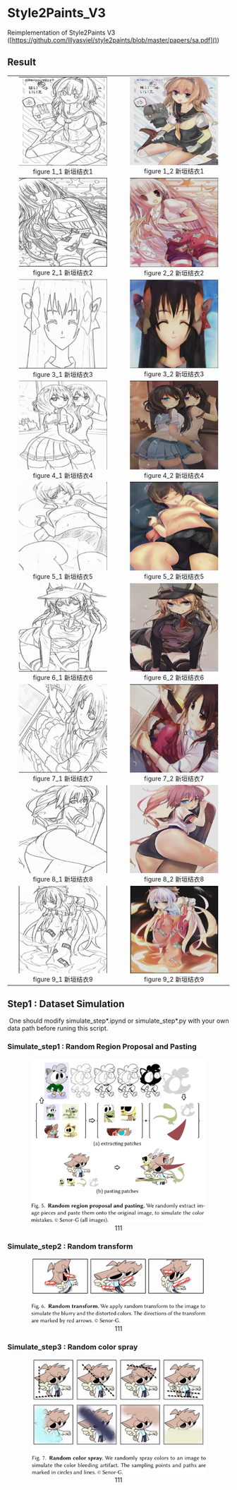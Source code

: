 # Style2Paints_V3
Reimplementation of Style2Paints V3 ([https://github.com/lllyasviel/style2paints/blob/master/papers/sa.pdf]())

## Result

<table>
    <tr>
        <td ><center><img src="./example/1_sketch.png" width="200px">figure 1_1  新垣结衣1 </center></td>
        <td ><center><img src="./example/1_color.png" width="200px">figure 1_2  新垣结衣1 </center></td>
    </tr>
    <tr>
    	<td ><center><img src="./example/2_sketch.png" width="200px">figure 2_1  新垣结衣2 </center></td>
    	<td ><center><img src="./example/2_color.png" width="200px">figure 2_2  新垣结衣2 </center></td>
	</tr>
    <tr>
    	<td ><center><img src="./example/3_sketch.png" width="200px">figure 3_1  新垣结衣3 </center></td>
    	<td ><center><img src="./example/3_color.png" width="200px">figure 3_2  新垣结衣3 </center></td>
	</tr>
    <tr>
    	<td ><center><img src="./example/4_sketch.png" width="200px">figure 4_1  新垣结衣4 </center></td>
    	<td ><center><img src="./example/4_color.png" width="200px">figure 4_2  新垣结衣4 </center></td>
	</tr>
    <tr>
    	<td ><center><img src="./example/5_sketch.png" width="200px">figure 5_1  新垣结衣5 </center></td>
    	<td ><center><img src="./example/5_color.png" width="200px">figure 5_2  新垣结衣5 </center></td>
	</tr>
    <tr>
    	<td ><center><img src="./example/6_sketch.png" width="200px">figure 6_1  新垣结衣6 </center></td>
    	<td ><center><img src="./example/6_color.png" width="200px">figure 6_2  新垣结衣6 </center></td>
	</tr>
    <tr>
    	<td ><center><img src="./example/7_sketch.png" width="200px">figure 7_1  新垣结衣7 </center></td>
    	<td ><center><img src="./example/7_color.png" width="200px">figure 7_2  新垣结衣7 </center></td>
	</tr>
    <tr>
    	<td ><center><img src="./example/8_sketch.png" width="200px">figure 8_1  新垣结衣8 </center></td>
    	<td ><center><img src="./example/8_color.png" width="200px">figure 8_2  新垣结衣8 </center></td>
	</tr>
    <tr>
    	<td ><center><img src="./example/9_sketch.png" width="200px">figure 9_1  新垣结衣9 </center></td>
    	<td ><center><img src="./example/9_color.png" width="200px">figure 9_2  新垣结衣9 </center></td>
	</tr>
</table>


## Step1 : Dataset Simulation

​	One should modify simulate_step*.ipynd or simulate_step*.py with your own data path before runing this script. 

### Simulate_step1 : Random Region Proposal and Pasting

<center><img src="./example/Random Region Proposal and Pasting.png" width="400px"></center><center>111</center>

### Simulate_step2 : Random transform

<center><img src="./example/Random transform.png" width="400px"></center><center>111</center>

### Simulate_step3 : Random color spray

<center><img src="./example/Random color spray.png" width="400px"></center><center>111</center>

